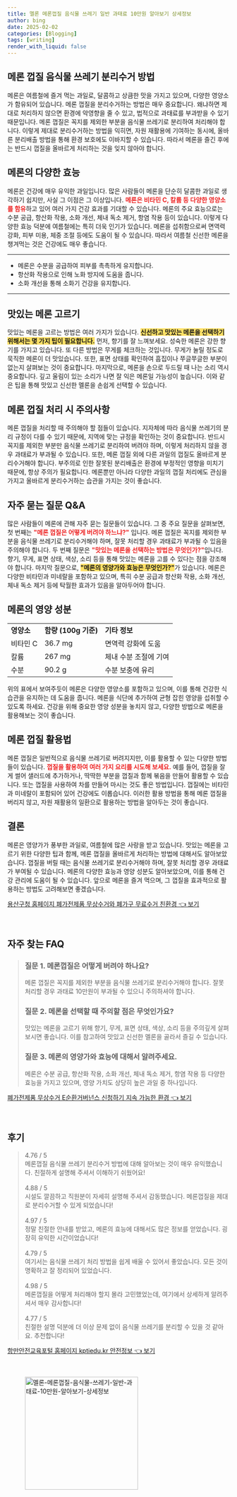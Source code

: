 ```yaml
---
title: 멜론 메론껍질 음식물 쓰레기 일반 과태료 10만원 알아보기 상세정보
author: bing
date: 2025-02-02
categories: [Blogging]
tags: [writing]
render_with_liquid: false
---
```



<h2 id='메론 껍질 음식물 쓰레기 분리수거 방법'>메론 껍질 음식물 쓰레기 분리수거 방법</h2>

<p>메론은 여름철에 즐겨 먹는 과일로, 달콤하고 상큼한 맛을 가지고 있으며, 다양한 영양소가 함유되어 있습니다. 메론 껍질을 분리수거하는 방법은 매우 중요합니다. 왜냐하면 제대로 처리하지 않으면 환경에 악영향을 줄 수 있고, 법적으로 과태료를 부과받을 수 있기 때문입니다. 메론 껍질은 꼭지를 제외한 부분을 음식물 쓰레기로 분리하여 처리해야 합니다. 이렇게 제대로 분리수거하는 방법을 익히면, 자원 재활용에 기여하는 동시에, 올바른 분리배출 방법을 통해 환경 보호에도 이바지할 수 있습니다. 따라서 메론을 즐긴 후에는 반드시 껍질을 올바르게 처리하는 것을 잊지 않아야 합니다.</p>

<h2 id='메론의 다양한 효능'>메론의 다양한 효능</h2>

<p>메론은 건강에 매우 유익한 과일입니다. 많은 사람들이 메론을 단순히 달콤한 과일로 생각하기 쉽지만, 사실 그 이점은 그 이상입니다. <b><span style="color: #ee2323;">메론은 비타민 C, 칼륨 등 다양한 영양소를 함유</span></b>하고 있어 여러 가지 건강 효과를 기대할 수 있습니다. 메론의 주요 효능으로는 수분 공급, 항산화 작용, 소화 개선, 체내 독소 제거, 항염 작용 등이 있습니다. 이렇게 다양한 효능 덕분에 여름철에는 특히 더욱 인기가 있습니다. 메론을 섭취함으로써 면역력 강화, 피부 미용, 체중 조절 등에도 도움이 될 수 있습니다. 따라서 여름철 신선한 메론을 챙겨먹는 것은 건강에도 매우 좋습니다.</p>

<hr />

<ul>
    <li>메론은 수분을 공급하여 피부를 촉촉하게 유지합니다.</li>
    <li>항산화 작용으로 인해 노화 방지에 도움을 줍니다.</li>
    <li>소화 개선을 통해 소화기 건강을 유지합니다.</li>
</ul>

<hr />

<h2 id='맛있는 메론 고르기'>맛있는 메론 고르기</h2>

<p>맛있는 메론을 고르는 방법은 여러 가지가 있습니다. <b><span style="background-color: #ffe066;">신선하고 맛있는 메론을 선택하기 위해서는 몇 가지 팁이 필요합니다.</span></b> 먼저, 향기를 잘 느껴보세요. 성숙한 메론은 강한 향기를 가지고 있습니다. 또 다른 방법은 무게를 체크하는 것입니다. 무게가 눌릴 정도로 묵직한 메론이 더 맛있습니다. 또한, 표면 상태를 확인하여 흠집이나 쭈글쭈글한 부분이 없는지 살펴보는 것이 중요합니다. 마지막으로, 메론을 손으로 두드릴 때 나는 소리 역시 중요합니다. 깊고 울림이 있는 소리가 나면 잘 익은 메론일 가능성이 높습니다. 이와 같은 팁을 통해 맛있고 신선한 멜론을 손쉽게 선택할 수 있습니다.</p>

<h2 id='메론 껍질 처리 시 주의사항'>메론 껍질 처리 시 주의사항</h2>

<p>메론 껍질을 처리할 때 주의해야 할 점들이 있습니다. 지자체에 따라 음식물 쓰레기의 분리 규정이 다를 수 있기 때문에, 지역에 맞는 규정을 확인하는 것이 중요합니다. 반드시 꼭지를 제외한 부분만 음식물 쓰레기로 분리하여 버려야 하며, 이렇게 처리하지 않을 경우 과태료가 부과될 수 있습니다. 또한, 메론 껍질 외에 다른 과일의 껍질도 올바르게 분리수거해야 합니다. 부주의로 인한 잘못된 분리배출은 환경에 부정적인 영향을 미치기 때문에, 항상 주의가 필요합니다. 메론뿐만 아니라 다양한 과일의 껍질 처리에도 관심을 가지고 올바르게 분리수거하는 습관을 가지는 것이 좋습니다.</p>

<h2 id='자주 묻는 질문 Q&A'>자주 묻는 질문 Q&A</h2>

<p>많은 사람들이 메론에 관해 자주 묻는 질문들이 있습니다. 그 중 주요 질문을 살펴보면, 첫 번째는 <b><span style="color: #ee2323;">"메론 껍질은 어떻게 버려야 하느냐?"</span></b> 입니다. 메론 껍질은 꼭지를 제외한 부분을 음식물 쓰레기로 분리수거해야 하며, 잘못 처리할 경우 과태료가 부과될 수 있음을 주의해야 합니다. 두 번째 질문은 <b><span style="color: #ee2323;">"맛있는 메론을 선택하는 방법은 무엇인가?"</span></b>입니다. 향기, 무게, 표면 상태, 색상, 소리 등을 통해 맛있는 메론을 고를 수 있다는 점을 강조해야 합니다. 마지막 질문으로, <b><span style="background-color: #ffe066;">"메론의 영양가와 효능은 무엇인가?"</span></b>가 있습니다. 메론은 다양한 비타민과 미네랄을 포함하고 있으며, 특히 수분 공급과 항산화 작용, 소화 개선, 체내 독소 제거 등에 탁월한 효과가 있음을 알아두어야 합니다.</p>

<h2 id='메론의 영양 성분'>메론의 영양 성분</h2>

<table>
    <tr>
        <td><b>영양소</b></td>
        <td><b>함량 (100g 기준)</b></td>
        <td><b>기타 정보</b></td>
    </tr>
    <tr>
        <td>비타민 C</td>
        <td>36.7 mg</td>
        <td>면역력 강화에 도움</td>
    </tr>
    <tr>
        <td>칼륨</td>
        <td>267 mg</td>
        <td>체내 수분 조절에 기여</td>
    </tr>
    <tr>
        <td>수분</td>
        <td>90.2 g</td>
        <td>수분 보충에 유리</td>
    </tr>
</table>

<p>위의 표에서 보여주듯이 메론은 다양한 영양소를 포함하고 있으며, 이를 통해 건강한 식습관을 유지하는 데 도움을 줍니다. 메론을 식단에 추가하여 균형 잡힌 영양을 섭취할 수 있도록 하세요. 건강을 위해 중요한 영양 성분을 놓치지 않고, 다양한 방법으로 메론을 활용해보는 것이 좋습니다.</p>

<h2 id='메론 껍질 활용법'>메론 껍질 활용법</h2>

<p>메론 껍질은 일반적으로 음식물 쓰레기로 버려지지만, 이를 활용할 수 있는 다양한 방법들이 있습니다. <b><span style="color: #ee2323;">껍질을 활용하여 여러 가지 요리를 시도해 보세요.</span></b> 예를 들어, 껍질을 잘게 썰어 샐러드에 추가하거나, 딱딱한 부분을 껍질과 함께 볶음을 만들어 활용할 수 있습니다. 또는 껍질을 사용하여 차를 만들어 마시는 것도 좋은 방법입니다. 껍질에는 비타민과 미네랄이 포함되어 있어 건강에도 이롭습니다. 이러한 활용 방법을 통해 메론 껍질을 버리지 않고, 자원 재활용의 일환으로 활용하는 방법을 알아두는 것이 좋습니다.</p>

<h2 id='결론'>결론</h2>

<p>메론은 영양가가 풍부한 과일로, 여름철에 많은 사랑을 받고 있습니다. 맛있는 메론을 고르기 위한 다양한 팁과 함께, 메론 껍질을 올바르게 처리하는 방법에 대해서도 알아보았습니다. 껍질을 버릴 때는 음식물 쓰레기로 분리수거해야 하며, 잘못 처리할 경우 과태료가 부여될 수 있습니다. 메론의 다양한 효능과 영양 성분도 알아보았으며, 이를 통해 건강 관리에 도움이 될 수 있습니다. 앞으로 메론을 즐겨 먹으며, 그 껍질을 효과적으로 활용하는 방법도 고려해보면 좋겠습니다.</p>


<p><a class="click-button" title="용산구청 홈페이지 폐가전제품 무상수거와 폐가구 무료수거 친환경" href="https://greenforu.github.io/posts/%EC%9A%A9%EC%82%B0%EA%B5%AC%EC%B2%AD-%ED%99%88%ED%8E%98%EC%9D%B4%EC%A7%80-%ED%8F%90%EA%B0%80%EC%A0%84%EC%A0%9C%ED%92%88-%EB%AC%B4%EC%83%81%EC%88%98%EA%B1%B0%EC%99%80-%ED%8F%90%EA%B0%80%EA%B5%AC-%EB%AC%B4%EB%A3%8C%EC%88%98%EA%B1%B0-%EC%B9%9C%ED%99%98%EA%B2%BD/" rel="dofollow">용산구청 홈페이지 폐가전제품 무상수거와 폐가구 무료수거 친환경 👈 보기</a></p><br>
<h2 id='자주_찾는_FAQ'>자주 찾는 FAQ</h2>
<div itemscope="" itemtype="https://schema.org/FAQPage"> 
<blockquote> 
<div itemscope="" itemprop="mainEntity" itemtype="https://schema.org/Question"> 
<h3 itemprop="name">질문 1. 메론껍질은 어떻게 버려야 하나요?</h3> 
<div itemscope="" itemprop="acceptedAnswer" itemtype="https://schema.org/Answer"> 
<span itemprop="text"> 
<p>메론 껍질은 꼭지를 제외한 부분을 음식물 쓰레기로 분리수거해야 합니다. 잘못 처리할 경우 과태료 10만원이 부과될 수 있으니 주의하셔야 합니다.</p> 
</span> 
</div> 
</div> 

<div itemscope="" itemprop="mainEntity" itemtype="https://schema.org/Question"> 
<h3 itemprop="name">질문 2. 메론을 선택할 때 주의할 점은 무엇인가요?</h3> 
<div itemscope="" itemprop="acceptedAnswer" itemtype="https://schema.org/Answer"> 
<span itemprop="text"> 
<p>맛있는 메론을 고르기 위해 향기, 무게, 표면 상태, 색상, 소리 등을 주의깊게 살펴보시면 좋습니다. 이를 참고하여 맛있고 신선한 멜론을 골라서 즐길 수 있습니다.</p> 
</span> 
</div> 
</div> 

<div itemscope="" itemprop="mainEntity" itemtype="https://schema.org/Question"> 
<h3 itemprop="name">질문 3. 메론의 영양가와 효능에 대해서 알려주세요.</h3> 
<div itemscope="" itemprop="acceptedAnswer" itemtype="https://schema.org/Answer"> 
<span itemprop="text"> 
<p>메론은 수분 공급, 항산화 작용, 소화 개선, 체내 독소 제거, 항염 작용 등 다양한 효능을 가지고 있으며, 영양 가치도 상당히 높은 과일 중 하나입니다.</p> 
</span> 
</div> 
</div> 
</blockquote> 
</div>
<p><a class="click-button" title="폐가전제품 무상수거 E순환거버넌스 신청하기 지속 가능한 환경" href="https://greenforu.github.io/posts/%ED%8F%90%EA%B0%80%EC%A0%84%EC%A0%9C%ED%92%88-%EB%AC%B4%EC%83%81%EC%88%98%EA%B1%B0-E%EC%88%9C%ED%99%98%EA%B1%B0%EB%B2%84%EB%84%8C%EC%8A%A4-%EC%8B%A0%EC%B2%AD%ED%95%98%EA%B8%B0-%EC%A7%80%EC%86%8D-%EA%B0%80%EB%8A%A5%ED%95%9C-%ED%99%98%EA%B2%BD/" rel="dofollow">폐가전제품 무상수거 E순환거버넌스 신청하기 지속 가능한 환경 👈 보기</a></p><br>
<h2 id='후기'>후기</h2>
<div itemscope itemtype="https://schema.org/Product">
  <blockquote>
  <div itemprop="review" itemscope itemtype="https://schema.org/Review">
      <div itemprop="reviewRating" itemscope itemtype="https://schema.org/Rating"> <span itemprop="ratingValue">4.76</span> / <span itemprop="bestRating">5</span> </div>
      <span itemprop="reviewBody">메론껍질 음식물 쓰레기 분리수거 방법에 대해 알아보는 것이 매우 유익했습니다. 친절하게 설명해 주셔서 이해하기 쉬웠어요!</span>
  </div>
  <br>
  <div itemprop="review" itemscope itemtype="https://schema.org/Review">
      <div itemprop="reviewRating" itemscope itemtype="https://schema.org/Rating"> <span itemprop="ratingValue">4.88</span> / <span itemprop="bestRating">5</span> </div>
      <span itemprop="reviewBody">시설도 깔끔하고 직원분이 자세히 설명해 주셔서 감동했습니다. 메론껍질을 제대로 분리수거할 수 있게 되었습니다!</span>
  </div>
  <br>
  <div itemprop="review" itemscope itemtype="https://schema.org/Review">
      <div itemprop="reviewRating" itemscope itemtype="https://schema.org/Rating"> <span itemprop="ratingValue">4.97</span> / <span itemprop="bestRating">5</span> </div>
      <span itemprop="reviewBody">정말 친절한 안내를 받았고, 메론의 효능에 대해서도 많은 정보를 얻었습니다. 굉장히 유익한 시간이었습니다!</span>
  </div>
  <br>
  <div itemprop="review" itemscope itemtype="https://schema.org/Review">
      <div itemprop="reviewRating" itemscope itemtype="https://schema.org/Rating"> <span itemprop="ratingValue">4.79</span> / <span itemprop="bestRating">5</span> </div>
      <span itemprop="reviewBody">여기서는 음식물 쓰레기 처리 방법을 쉽게 배울 수 있어서 좋았습니다. 모든 것이 명확하고 잘 정리되어 있었습니다.</span>
  </div>
  <br>
  <div itemprop="review" itemscope itemtype="https://schema.org/Review">
      <div itemprop="reviewRating" itemscope itemtype="https://schema.org/Rating"> <span itemprop="ratingValue">4.98</span> / <span itemprop="bestRating">5</span> </div>
      <span itemprop="reviewBody">메론껍질을 어떻게 처리해야 할지 몰라 고민했었는데, 여기에서 상세하게 알려주셔서 매우 감사합니다!</span>
  </div>
  <br>
  <div itemprop="review" itemscope itemtype="https://schema.org/Review">
      <div itemprop="reviewRating" itemscope itemtype="https://schema.org/Rating"> <span itemprop="ratingValue">4.77</span> / <span itemprop="bestRating">5</span> </div>
      <span itemprop="reviewBody">친절한 설명 덕분에 더 이상 문제 없이 음식물 쓰레기를 분리할 수 있을 것 같아요. 추천합니다!</span>
  </div>
  </blockquote>
</div>
<p><a class="click-button" title="항만안전교육포털 홈페이지 kptiedu.kr 안전정보" href="https://greenforu.github.io/posts/%ED%95%AD%EB%A7%8C%EC%95%88%EC%A0%84%EA%B5%90%EC%9C%A1%ED%8F%AC%ED%84%B8-%ED%99%88%ED%8E%98%EC%9D%B4%EC%A7%80-kptiedu.kr-%EC%95%88%EC%A0%84%EC%A0%95%EB%B3%B4/" rel="dofollow">항만안전교육포털 홈페이지 kptiedu.kr 안전정보 👈 보기</a></p><br>
<figure class="image"><img src="https://greenforu.github.io/assets/img/thumbnail/멜론-메론껍질-음식물-쓰레기-일반-과태료-10만원-알아보기-상세정보.webp" alt="멜론-메론껍질-음식물-쓰레기-일반-과태료-10만원-알아보기-상세정보" width="256" height="256"></figure>